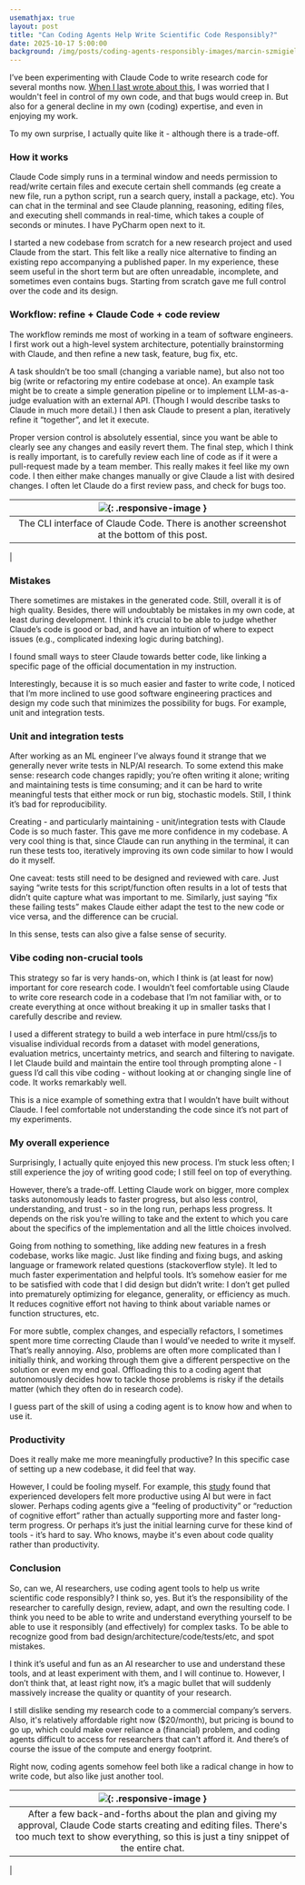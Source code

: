 ```yaml
---
usemathjax: true
layout: post
title: "Can Coding Agents Help Write Scientific Code Responsibly?"
date: 2025-10-17 5:00:00
background: /img/posts/coding-agents-responsibly-images/marcin-szmigiel-Oc3G2fDYSWs-unsplash.jpg
---
```


I’ve been experimenting with Claude Code to write research code for several months now. [When I last wrote about this](https://jorisbaan.nl/2025/07/09/thoughts-on-using-AI-for-scientific-research-and-software-engineering.html), I was worried that I wouldn't feel in control of my own code, and that bugs would creep in. But also for a general decline in my own (coding) expertise, and even in enjoying my work.

To my own surprise, I actually quite like it - although there is a trade-off. 

### How it works
Claude Code simply runs in a terminal window and needs permission to read/write certain files and execute certain shell commands (eg create a new file, run a python script, run a search query, install a package, etc). You can chat in the terminal and see Claude planning, reasoning, editing files, and executing shell commands in real-time, which takes a couple of seconds or minutes. I have PyCharm open next to it.
 

I started a new codebase from scratch for a new research project and used Claude from the start. This felt like a really nice alternative to finding an existing repo accompanying a published paper. In my experience, these seem useful in the short term but are often unreadable, incomplete, and sometimes even contains bugs. Starting from scratch gave me full control over the code and its design.

### Workflow: refine + Claude Code + code review

The workflow reminds me most of working in a team of software engineers. I first work out a high-level system architecture, potentially brainstorming with Claude, and then refine a new task, feature, bug fix, etc. 

A task shouldn’t be too small (changing a variable name), but also not too big (write or refactoring my entire codebase at once). An example task might be to create a simple generation pipeline or to implement LLM-as-a-judge evaluation with an external API. (Though I would describe tasks to Claude in much more detail.) I then ask Claude to present a plan, iteratively refine it “together”, and let it execute. 

Proper version control is absolutely essential, since you want be able to clearly see any changes and easily revert them. The final step, which I think is really important, is to carefully review each line of code as if it were a pull-request made by a team member. This really makes it feel like my own code. I then either make changes manually or give Claude a list with desired changes. I often let Claude do a first review pass, and check for bugs too.


| ![](/img/posts/coding-agents-responsibly-images/claude_cli.png){: .responsive-image } |
|:--------------------------------------------------------------------------------------:|
|                            The CLI interface of Claude Code. There is another screenshot at the bottom of this post.                            
 |

### Mistakes

There sometimes are mistakes in the generated code. Still, overall it is of high quality. Besides, there will undoubtably be mistakes in my own code, at least during development. I think it’s crucial to be able to judge whether Claude’s code is good or bad, and have an intuition of where to expect issues (e.g., complicated indexing logic during batching). 

I found small ways to steer Claude towards better code, like linking a specific page of the official documentation in my instruction.

Interestingly, because it is so much easier and faster to write code, I noticed that I’m more inclined to use good software engineering practices and design my code such that minimizes the possibility for bugs. For example, unit and integration tests.

### Unit and integration tests

After working as an ML engineer I’ve always found it strange that we generally never write tests in NLP/AI research. To some extend this make sense: research code changes rapidly; you’re often writing it alone; writing and maintaining tests is time consuming; and it can be hard to write meaningful tests that either mock or run big, stochastic models. Still, I think it’s bad for reproducibility.

Creating - and particularly maintaining - unit/integration tests with Claude Code is so much faster. This gave me more confidence in my codebase. A very cool thing is that, since Claude can run anything in the terminal, it can run these tests too, iteratively improving its own code similar to how I would do it myself.

One caveat: tests still need to be designed and reviewed with care. Just saying “write tests for this script/function often results in a lot of tests that didn’t quite capture what was important to me. Similarly, just saying “fix these failing tests” makes Claude either adapt the test to the new code or vice versa, and the difference can be crucial. 

In this sense, tests can also give a false sense of security.

### Vibe coding non-crucial tools

This strategy so far is very hands-on, which I think is (at least for now) important for core research code. I wouldn’t feel comfortable using Claude to write core research code in a codebase that I’m not familiar with, or to create everything at once without breaking it up in smaller tasks that I carefully describe and review.

I used a different strategy to build a web interface in pure html/css/js to visualise individual records from a dataset with model generations, evaluation metrics, uncertainty metrics, and search and filtering to navigate. I let Claude build and maintain the entire tool through prompting alone - I guess I’d call this vibe coding - without looking at or changing single line of code. It works remarkably well.

This is a nice example of something extra that I wouldn’t have built without Claude. I feel comfortable not understanding the code since it’s not part of my experiments. 

### My overall experience

Surprisingly, I actually quite enjoyed this new process. I’m stuck less often; I still experience the joy of writing good code; I still feel on top of everything. 

However, there’s a trade-off. Letting Claude work on bigger, more complex tasks autonomously leads to faster progress, but also less control, understanding, and trust - so in the long run, perhaps less progress. It depends on the risk you’re willing to take and the extent to which you care about the specifics of the implementation and all the little choices involved.

Going from nothing to something, like adding new features in a fresh codebase, works like magic. Just like finding and fixing bugs, and asking language or framework related questions (stackoverflow style). It led to much faster experimentation and helpful tools. It’s somehow easier for me to be satisfied with code that I did design but didn’t write: I don’t get pulled into prematurely optimizing for elegance, generality, or efficiency as much. It reduces cognitive effort not having to think about variable names or function structures, etc.

For more subtle, complex changes, and especially refactors, I sometimes spent more time correcting Claude than I would’ve needed to write it myself. That’s really annoying. Also, problems are often more complicated than I initially think, and working through them give a different perspective on the solution or even my end goal. Offloading this to a coding agent that autonomously decides how to tackle those problems is risky if the details matter (which they often do in research code).

I guess part of the skill of using a coding agent is to know how and when to use it.

### Productivity

Does it really make me more meaningfully productive? In this specific case of setting up a new codebase, it did feel that way. 

However, I could be fooling myself. For example, this [study](https://metr.org/blog/2025-07-10-early-2025-ai-experienced-os-dev-study/) found that experienced developers felt more productive using AI but were in fact slower. Perhaps coding agents give a “feeling of productivity” or “reduction of cognitive effort” rather than actually supporting more and faster long-term progress. Or perhaps it’s just the initial learning curve for these kind of tools - it’s hard to say. Who knows, maybe it's even about code quality rather than productivity. 

### Conclusion

So, can we, AI researchers, use coding agent tools to help us write scientific code responsibly? I think so, yes. But it’s the responsibility of the researcher to carefully design, review, adapt, and own the resulting code. I think you need to be able to write and understand everything yourself to be able to use it responsibly (and effectively) for complex tasks. To be able to recognize good from bad design/architecture/code/tests/etc, and spot mistakes.

I think it’s useful and fun as an AI researcher to use and understand these tools, and at least experiment with them, and I will continue to. However, I don’t think that, at least right now, it’s a magic bullet that will suddenly massively increase the quality or quantity of your research.

I still dislike sending my research code to a commercial company’s servers. Also, it's relatively affordable right now ($20/month), but pricing is bound to go up, which could make over reliance a (financial) problem, and coding agents difficult to access for researchers that can't afford it. And there’s of course the issue of the compute and energy footprint.

Right now, coding agents somehow feel both like a radical change in how to write code, but also like just another tool.

|    ![](/img/posts/coding-agents-responsibly-images/claude_cli_implementing.png){: .responsive-image }    |
|:------------------------------------------------------------------------------:|
| After a few back-and-forths about the plan and giving my approval, Claude Code starts creating and editing files. There's too much text to show everything, so this is just a tiny snippet of the entire chat.
 | 
